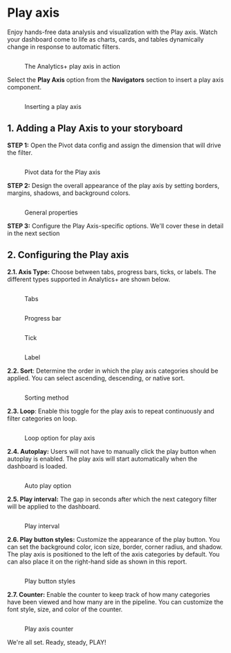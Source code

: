 # Play axis

Enjoy hands-free data analysis and visualization with the Play axis. Watch your dashboard come to life as charts, cards, and tables dynamically change in response to automatic filters.&#x20;

<figure><img src="../../.gitbook/assets/Untitled Project (18).gif" alt=""><figcaption><p>The Analytics+ play axis in action</p></figcaption></figure>

Select the **Play Axis** option from the **Navigators** section to insert a play axis component.

<figure><img src="../../.gitbook/assets/image (203).png" alt=""><figcaption><p>Inserting a play axis </p></figcaption></figure>

## 1. Adding a Play Axis to your storyboard

**STEP 1:** Open the Pivot data config and assign the dimension that will drive the filter.

<figure><img src="../../.gitbook/assets/image (204).png" alt=""><figcaption><p>Pivot data for the Play axis</p></figcaption></figure>

**STEP 2:** Design the overall appearance of the play axis by setting borders, margins, shadows, and background colors.

<figure><img src="../../.gitbook/assets/image (205).png" alt=""><figcaption><p>General properties</p></figcaption></figure>

**STEP 3:** Configure the Play Axis-specific options. We'll cover these in detail in the next section

## 2. Configuring the Play axis

**2.1. Axis Type:** Choose between tabs, progress bars, ticks, or labels. The different types supported in Analytics+ are shown below.

<div><figure><img src="../../.gitbook/assets/image (206).png" alt=""><figcaption><p>Tabs</p></figcaption></figure> <figure><img src="../../.gitbook/assets/2024-11-28_12h39_39.png" alt=""><figcaption><p>Progress bar</p></figcaption></figure> <figure><img src="../../.gitbook/assets/2024-11-28_12h41_49.png" alt=""><figcaption><p>Tick</p></figcaption></figure> <figure><img src="../../.gitbook/assets/2024-11-28_12h43_20.png" alt=""><figcaption><p>Label</p></figcaption></figure></div>

**2.2. Sort**: Determine the order in which the play axis categories should be applied. You can select ascending, descending, or native sort.

<figure><img src="../../.gitbook/assets/image (207).png" alt=""><figcaption><p>Sorting method</p></figcaption></figure>

**2.3. Loop**: Enable this toggle for the play axis to repeat continuously and filter categories on loop.

<figure><img src="../../.gitbook/assets/image (208).png" alt=""><figcaption><p>Loop option for play axis</p></figcaption></figure>

**2.4. Autoplay:** Users will not have to manually click the play button when autoplay is enabled. The play axis will start automatically when the dashboard is loaded.

<figure><img src="../../.gitbook/assets/image (209).png" alt=""><figcaption><p>Auto play option</p></figcaption></figure>

**2.5. Play interval:** The gap in seconds after which the next category filter will be applied to the dashboard.

<figure><img src="../../.gitbook/assets/image (210).png" alt=""><figcaption><p>Play interval</p></figcaption></figure>

**2.6. Play button styles:** Customize the appearance of the play button. You can set the background color, icon size, border, corner radius, and shadow. The play axis is positioned to the left of the axis categories by default. You can also place it on the right-hand side as shown in this report.

<figure><img src="../../.gitbook/assets/image (211).png" alt=""><figcaption><p>Play button styles</p></figcaption></figure>

**2.7. Counter:** Enable the counter to keep track of how many categories have been viewed and how many are in the pipeline. You can customize the font style, size, and color of the counter.

<figure><img src="../../.gitbook/assets/image (213).png" alt=""><figcaption><p>Play axis counter</p></figcaption></figure>

We're all set. Ready, steady, PLAY!
